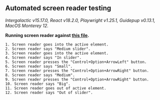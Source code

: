 ## Automated screen reader testing

_Intergalactic v15.17.0, React v18.2.0, Playwright v1.25.1,
Guidepup v0.13.1, MacOS Monterey 12._

**Running screen reader against [this file](https://github.com/semrush/intergalactic/blob/master/website/docs/components/slider/examples/slider.tsx).**

```
1. Screen reader goes into the active element.
2. Screen reader says "Medium slider".
3. Screen reader goes into the active element.
4. Screen reader says "In slider".
5. Screen reader presses the "Control+Option+ArrowLeft" button.
6. Screen reader says "Small".
7. Screen reader presses the "Control+Option+ArrowRight" button.
8. Screen reader says "Medium".
9. Screen reader presses the "Control+Option+ArrowRight" button.
10. Screen reader says "Big".
11. Screen reader goes out of active element.
12. Screen reader says "Out of slider".
```
